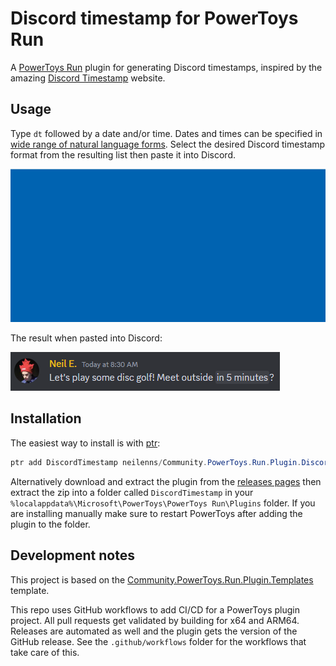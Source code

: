 # Discord timestamp for PowerToys Run

A [PowerToys Run](https://learn.microsoft.com/en-us/windows/powertoys/run) plugin for generating Discord timestamps,
inspired by the amazing [Discord Timestamp](https://discordtimestamp.com/) website.

## Usage

Type `dt` followed by a date and/or time. Dates and times can be specified in [wide range of natural
language forms](https://github.com/mojombo/chronic?tab=readme-ov-file#examples). Select the desired Discord
timestamp format from the resulting list then paste it into Discord.

![Animated GIF of the plugin showing results for "in 5 minutes"](docs/DiscordTimestamp.gif)

The result when pasted into Discord:

![Screenshot of Discord with a sent message containing the text "Let's play some disc golf! Meet outside in 5 minutes?". The "in 5 minutes" text is a live-updating time based on the timestamp pasted in.](docs/discord-example.png)

## Installation

The easiest way to install is with [ptr](https://github.com/8LWXpg/ptr):

```powershell
ptr add DiscordTimestamp neilenns/Community.PowerToys.Run.Plugin.DiscordTimestamp
```

Alternatively download and extract the plugin from the [releases pages](https://github.com/neilenns/DiscordTimestamp/releases/latest) then extract the zip into a folder called `DiscordTimestamp` in your `%localappdata%\Microsoft\PowerToys\PowerToys Run\Plugins` folder. If you are installing manually make sure to restart PowerToys after adding the plugin to the folder.

## Development notes

This project is based on the [Community.PowerToys.Run.Plugin.Templates](https://github.com/hlaueriksson/Community.PowerToys.Run.Plugin.Templates)
template.

This repo uses GitHub workflows to add CI/CD for a PowerToys plugin project. All pull requests get validated
by building for x64 and ARM64. Releases are automated as well and the plugin gets the version of the GitHub
release. See the `.github/workflows` folder for the workflows that take care of this.
